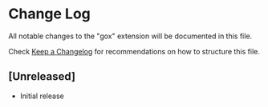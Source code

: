 # Change Log

All notable changes to the "gox" extension will be documented in this file.

Check [Keep a Changelog](http://keepachangelog.com/) for recommendations on how to structure this file.

## [Unreleased]

- Initial release